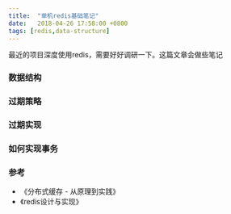 ```yaml
---
title:  "单机redis基础笔记"
date:   2018-04-26 17:58:00 +0800
tags: [redis,data-structure]
---
```


最近的项目深度使用redis，需要好好调研一下。这篇文章会做些笔记

### 数据结构



### 过期策略

### 过期实现

### 如何实现事务

### 参考

- 《分布式缓存 - 从原理到实践》
- 《redis设计与实现》
